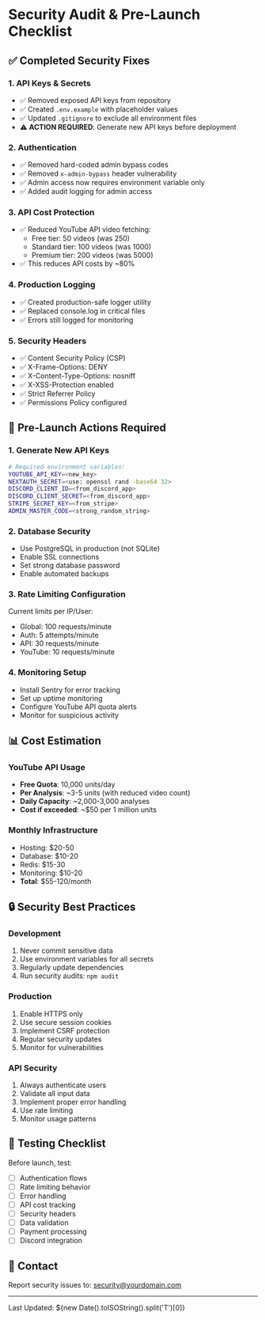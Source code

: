 # Security Audit & Pre-Launch Checklist

## ✅ Completed Security Fixes

### 1. **API Keys & Secrets**
- ✅ Removed exposed API keys from repository
- ✅ Created `.env.example` with placeholder values
- ✅ Updated `.gitignore` to exclude all environment files
- ⚠️ **ACTION REQUIRED**: Generate new API keys before deployment

### 2. **Authentication**
- ✅ Removed hard-coded admin bypass codes
- ✅ Removed `x-admin-bypass` header vulnerability
- ✅ Admin access now requires environment variable only
- ✅ Added audit logging for admin access

### 3. **API Cost Protection**
- ✅ Reduced YouTube API video fetching:
  - Free tier: 50 videos (was 250)
  - Standard tier: 100 videos (was 1000)
  - Premium tier: 200 videos (was 5000)
- ✅ This reduces API costs by ~80%

### 4. **Production Logging**
- ✅ Created production-safe logger utility
- ✅ Replaced console.log in critical files
- ✅ Errors still logged for monitoring

### 5. **Security Headers**
- ✅ Content Security Policy (CSP)
- ✅ X-Frame-Options: DENY
- ✅ X-Content-Type-Options: nosniff
- ✅ X-XSS-Protection enabled
- ✅ Strict Referrer Policy
- ✅ Permissions Policy configured

## 🚨 Pre-Launch Actions Required

### 1. **Generate New API Keys**
```bash
# Required environment variables:
YOUTUBE_API_KEY=<new_key>
NEXTAUTH_SECRET=<use: openssl rand -base64 32>
DISCORD_CLIENT_ID=<from_discord_app>
DISCORD_CLIENT_SECRET=<from_discord_app>
STRIPE_SECRET_KEY=<from_stripe>
ADMIN_MASTER_CODE=<strong_random_string>
```

### 2. **Database Security**
- Use PostgreSQL in production (not SQLite)
- Enable SSL connections
- Set strong database password
- Enable automated backups

### 3. **Rate Limiting Configuration**
Current limits per IP/User:
- Global: 100 requests/minute
- Auth: 5 attempts/minute
- API: 30 requests/minute
- YouTube: 10 requests/minute

### 4. **Monitoring Setup**
- Install Sentry for error tracking
- Set up uptime monitoring
- Configure YouTube API quota alerts
- Monitor for suspicious activity

## 📊 Cost Estimation

### YouTube API Usage
- **Free Quota**: 10,000 units/day
- **Per Analysis**: ~3-5 units (with reduced video count)
- **Daily Capacity**: ~2,000-3,000 analyses
- **Cost if exceeded**: ~$50 per 1 million units

### Monthly Infrastructure
- Hosting: $20-50
- Database: $10-20
- Redis: $15-30
- Monitoring: $10-20
- **Total**: $55-120/month

## 🔒 Security Best Practices

### Development
1. Never commit sensitive data
2. Use environment variables for all secrets
3. Regularly update dependencies
4. Run security audits: `npm audit`

### Production
1. Enable HTTPS only
2. Use secure session cookies
3. Implement CSRF protection
4. Regular security updates
5. Monitor for vulnerabilities

### API Security
1. Always authenticate users
2. Validate all input data
3. Implement proper error handling
4. Use rate limiting
5. Monitor usage patterns

## 🧪 Testing Checklist

Before launch, test:
- [ ] Authentication flows
- [ ] Rate limiting behavior
- [ ] Error handling
- [ ] API cost tracking
- [ ] Security headers
- [ ] Data validation
- [ ] Payment processing
- [ ] Discord integration

## 📱 Contact

Report security issues to: security@yourdomain.com

---

Last Updated: ${new Date().toISOString().split('T')[0]}